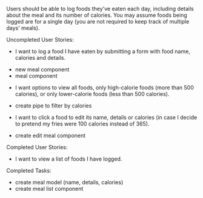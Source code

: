 Users should be able to log foods they've eaten each day, including details about the meal and its number of calories. You may assume foods being logged are for a single day (you are not required to keep track of multiple days' meals).

Uncompleted User Stories:

* I want to log a food I have eaten by submitting a form with food name, calories and details.

- new meal component
- meal component

* I want options to view all foods, only high-calorie foods (more than 500 calories), or only lower-calorie foods (less than 500 calories).

- create pipe to filter by calories

* I want to click a food to edit its name, details or calories (in case I decide to pretend my fries were 100 calories instead of 365).

- create edit meal component

Completed User Stories:

* I want to view a list of foods I have logged.

Completed Tasks:
- create meal model (name, details, calories)
- create meal list component
